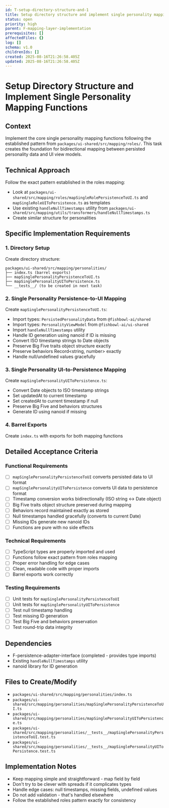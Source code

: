 ```yaml
---
id: T-setup-directory-structure-and-1
title: Setup directory structure and implement single personality mapping functions
status: open
priority: high
parent: F-mapping-layer-implementation
prerequisites: []
affectedFiles: {}
log: []
schema: v1.0
childrenIds: []
created: 2025-08-16T21:26:58.405Z
updated: 2025-08-16T21:26:58.405Z
---
```


# Setup Directory Structure and Implement Single Personality Mapping Functions

## Context

Implement the core single personality mapping functions following the established pattern from `packages/ui-shared/src/mapping/roles/`. This task creates the foundation for bidirectional mapping between persisted personality data and UI view models.

## Technical Approach

Follow the exact pattern established in the roles mapping:

- Look at `packages/ui-shared/src/mapping/roles/mapSingleRolePersistenceToUI.ts` and `mapSingleRoleUIToPersistence.ts` as templates
- Use existing `handleNullTimestamps` utility from `packages/ui-shared/src/mapping/utils/transformers/handleNullTimestamps.ts`
- Create similar structure for personalities

## Specific Implementation Requirements

### 1. Directory Setup

Create directory structure:

```
packages/ui-shared/src/mapping/personalities/
├── index.ts (barrel exports)
├── mapSinglePersonalityPersistenceToUI.ts
├── mapSinglePersonalityUIToPersistence.ts
└── __tests__/ (to be created in next task)
```

### 2. Single Personality Persistence-to-UI Mapping

Create `mapSinglePersonalityPersistenceToUI.ts`:

- Import types: `PersistedPersonalityData` from `@fishbowl-ai/shared`
- Import types: `PersonalityViewModel` from `@fishbowl-ai/ui-shared`
- Import `handleNullTimestamps` utility
- Handle ID generation using nanoid if ID is missing
- Convert ISO timestamp strings to Date objects
- Preserve Big Five traits object structure exactly
- Preserve behaviors Record<string, number> exactly
- Handle null/undefined values gracefully

### 3. Single Personality UI-to-Persistence Mapping

Create `mapSinglePersonalityUIToPersistence.ts`:

- Convert Date objects to ISO timestamp strings
- Set updatedAt to current timestamp
- Set createdAt to current timestamp if null
- Preserve Big Five and behaviors structures
- Generate ID using nanoid if missing

### 4. Barrel Exports

Create `index.ts` with exports for both mapping functions

## Detailed Acceptance Criteria

### Functional Requirements

- [ ] `mapSinglePersonalityPersistenceToUI` converts persisted data to UI format
- [ ] `mapSinglePersonalityUIToPersistence` converts UI data to persistence format
- [ ] Timestamp conversion works bidirectionally (ISO string ↔ Date object)
- [ ] Big Five traits object structure preserved during mapping
- [ ] Behaviors record maintained exactly as stored
- [ ] Null timestamps handled gracefully (converts to current Date)
- [ ] Missing IDs generate new nanoid IDs
- [ ] Functions are pure with no side effects

### Technical Requirements

- [ ] TypeScript types are properly imported and used
- [ ] Functions follow exact pattern from roles mapping
- [ ] Proper error handling for edge cases
- [ ] Clean, readable code with proper imports
- [ ] Barrel exports work correctly

### Testing Requirements

- [ ] Unit tests for `mapSinglePersonalityPersistenceToUI`
- [ ] Unit tests for `mapSinglePersonalityUIToPersistence`
- [ ] Test null timestamp handling
- [ ] Test missing ID generation
- [ ] Test Big Five and behaviors preservation
- [ ] Test round-trip data integrity

## Dependencies

- F-persistence-adapter-interface (completed - provides type imports)
- Existing `handleNullTimestamps` utility
- nanoid library for ID generation

## Files to Create/Modify

- `packages/ui-shared/src/mapping/personalities/index.ts`
- `packages/ui-shared/src/mapping/personalities/mapSinglePersonalityPersistenceToUI.ts`
- `packages/ui-shared/src/mapping/personalities/mapSinglePersonalityUIToPersistence.ts`
- `packages/ui-shared/src/mapping/personalities/__tests__/mapSinglePersonalityPersistenceToUI.test.ts`
- `packages/ui-shared/src/mapping/personalities/__tests__/mapSinglePersonalityUIToPersistence.test.ts`

## Implementation Notes

- Keep mapping simple and straightforward - map field by field
- Don't try to be clever with spreads if it complicates types
- Handle edge cases: null timestamps, missing fields, undefined values
- Do not add validation - that's handled elsewhere
- Follow the established roles pattern exactly for consistency
